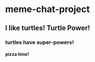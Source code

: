 # meme-chat-project


## I like turtles! Turtle Power!
### turtles have super-powers!

#### pizza time!